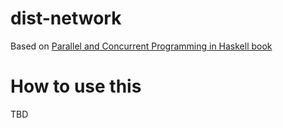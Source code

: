 # dist-network
Based on [Parallel and Concurrent Programming in Haskell book](https://simonmar.github.io/pages/pcph.html)

# How to use this
TBD
